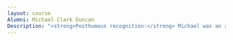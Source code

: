 ```yaml
---
layout: course
Alumni: Michael Clark Duncan
Description: "<strong>Posthumous recognition:</strong> Michael was an actor and voice artist best known for the blockbuster Armageddon (1998) and The Green Mile (1999). His Green Mile role earned Michael an Academy Award nomination for best supporting actor. Michael played basketball at KCC from 1979-81."
---
```

